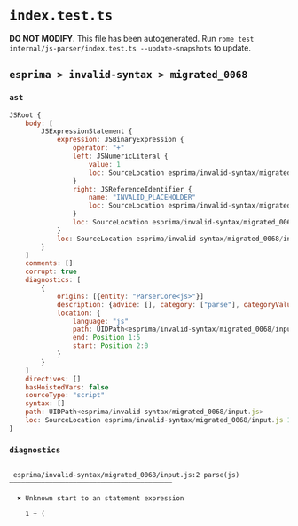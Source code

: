 # `index.test.ts`

**DO NOT MODIFY**. This file has been autogenerated. Run `rome test internal/js-parser/index.test.ts --update-snapshots` to update.

## `esprima > invalid-syntax > migrated_0068`

### `ast`

```javascript
JSRoot {
	body: [
		JSExpressionStatement {
			expression: JSBinaryExpression {
				operator: "+"
				left: JSNumericLiteral {
					value: 1
					loc: SourceLocation esprima/invalid-syntax/migrated_0068/input.js 1:0-1:1
				}
				right: JSReferenceIdentifier {
					name: "INVALID_PLACEHOLDER"
					loc: SourceLocation esprima/invalid-syntax/migrated_0068/input.js 2:0-2:0
				}
				loc: SourceLocation esprima/invalid-syntax/migrated_0068/input.js 1:0-2:0
			}
			loc: SourceLocation esprima/invalid-syntax/migrated_0068/input.js 1:0-2:0
		}
	]
	comments: []
	corrupt: true
	diagnostics: [
		{
			origins: [{entity: "ParserCore<js>"}]
			description: {advice: [], category: ["parse"], categoryValue: "js", message: [RAW_MARKUP {value: "Unknown start to an "}, "statement expression"]}
			location: {
				language: "js"
				path: UIDPath<esprima/invalid-syntax/migrated_0068/input.js>
				end: Position 1:5
				start: Position 2:0
			}
		}
	]
	directives: []
	hasHoistedVars: false
	sourceType: "script"
	syntax: []
	path: UIDPath<esprima/invalid-syntax/migrated_0068/input.js>
	loc: SourceLocation esprima/invalid-syntax/migrated_0068/input.js 1:0-2:0
}
```

### `diagnostics`

```

 esprima/invalid-syntax/migrated_0068/input.js:2 parse(js) ━━━━━━━━━━━━━━━━━━━━━━━━━━━━━━━━━━━━━━━━━

  ✖ Unknown start to an statement expression

    1 + (


```
